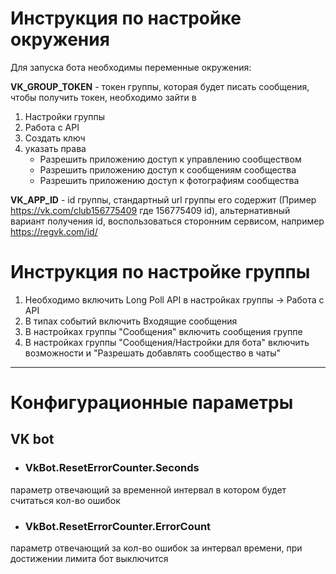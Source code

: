 ﻿
# Инструкция по настройке окружения

Для запуска бота необходимы переменные окружения:

<b>VK_GROUP_TOKEN</b> - токен группы, которая будет писать сообщения,
чтобы получить токен, необходимо зайти в
1. Настройки группы
2. Работа с API
3. Создать ключ
4. указать права
    - Разрешить приложению доступ к управлению сообществом
    - Разрешить приложению доступ к сообщениям сообщества
    - Разрешить приложению доступ к фотографиям сообщества


<b>VK_APP_ID</b> - id группы, стандартный url группы его содержит
(Пример https://vk.com/club156775409 где 156775409 id),
альтернативный вариант получения id, воспользоваться сторонним сервисом,
например https://regvk.com/id/

# Инструкция по настройке группы

1. Необходимо включить Long Poll API в настройках группы -> Работа с API
2. В типах событий включить Входящие сообщения
3. В настройках группы "Сообщения" включить сообщения группе
4. В настройках группы "Сообщения/Настройки для бота" включить
   возможности и "Разрешать добавлять сообщество в чаты"

----

# Конфигурационные параметры
## VK bot
- ### VkBot.ResetErrorCounter.Seconds
параметр отвечающий за временной интервал в котором будет считаться кол-во ошибок
- ### VkBot.ResetErrorCounter.ErrorCount
параметр отвечающий за кол-во ошибок за интервал времени, при достижении лимита бот выключится
